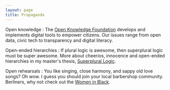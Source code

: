 ```yaml
---
layout: page
title: Propaganda
---
```


Open knowledge
: The [Open Knowledge Foundation](https://okfn.de) develops and implements digital tools to empower citizens. Our issues range from open data, civic tech to transparency and digital literacy.

Open-ended hierarchies
: If plural logic is awesome, then superplural logic must be super awesome. More about cheerios, innocence and open-ended hierarchies in my master's thesis, [Superplural Logic](https://www.illc.uva.nl/Research/Publications/Reports/MoL-2015-23.text.pdf).

<!-- Open relationships
: Here are some resources for opening up your romantic and non-romantic relationships. -->

Open rehearsals
: You like singing, close harmony, and sappy old love songs? Oh wow. I guess you should join your local barbershop community. Berliners, why not check out the [Women in Black](http://womeninblack.de/).
